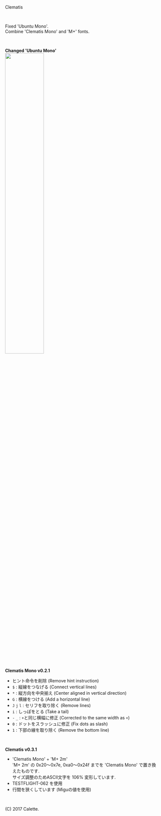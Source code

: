 Clematis

<br>

Fixed 'Ubuntu Mono'.  
Combine 'Clematis Mono' and 'M+' fonts.  

<br>

**Changed 'Ubuntu Mono'**  
<img src="https://raw.github.com/wiki/calette/Clematis/images/diff.gif" width="50%">

<br>

**Clematis Mono v0.2.1**
- ヒント命令を削除 (Remove hint instruction)
- `$`         : 縦線をつなげる (Connect vertical lines)
- `*`         : 縦方向を中央揃え (Center aligned in vertical direction)
- `G`         : 横線をつける (Add a horizontal line)
- `J` `j` `l` : セリフを取り除く (Remove lines)
- `i`         : しっぽをとる (Take a tail)
- `-` `_`     : `+`と同じ横幅に修正 (Corrected to the same width as `+`)
- `0`         : ドットをスラッシュに修正 (Fix dots as slash)
- `1`         : 下部の線を取り除く (Remove the bottom line)

<br>

**Clematis v0.3.1**
- 'Clematis Mono' + 'M+ 2m'<br>
  'M+ 2m' の 0x20～0x7e, 0xa0～0x24f までを 'Clematis Mono' で置き換えたものです.<br>
  サイズ調整のためASCII文字を 106% 変形しています.<br>
- TESTFLIGHT-062 を使用
- 行間を狭くしています (Miguの値を使用)

<br>

(C) 2017 Calette.
